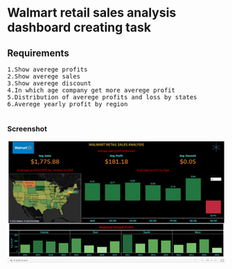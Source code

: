 # Walmart retail sales analysis dashboard creating task
## Requirements
<pre>
1.Show averege profits
2.Show averege sales
3.Show averege discount
4.In which age company get more averege profit
5.Distribution of averege profits and loss by states
6.Averege yearly profit by region

</pre>
### Screenshot
<img src="https://github.com/FathirAMM/My-Tableau-Dashboard-projects/blob/main/Walmart%20Retail%20sales%20Analysis%20Dashboard/Dashboaed%20updated.png" />
